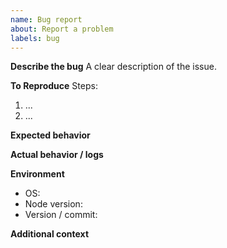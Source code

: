 ```yaml
---
name: Bug report
about: Report a problem
labels: bug
---
```


**Describe the bug**
A clear description of the issue.

**To Reproduce**
Steps:
1. ...
2. ...

**Expected behavior**

**Actual behavior / logs**

**Environment**
- OS:
- Node version:
- Version / commit:

**Additional context**
